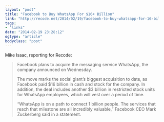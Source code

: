 ```yaml
---
layout: "post"
title: "Facebook to Buy WhatsApp For $16+ Billion"
link: "http://recode.net/2014/02/19/facebook-to-buy-whatsapp-for-16-billion/"
tags: 
- "links"
date: "2014-02-19 23:28:12"
ogtype: "article"
bodyclass: "post"
---
```


Mike Isaac, reporting for Recode:

> Facebook plans to acquire the messaging service WhatsApp, the company announced on Wednesday.
> 
> The move marks the social giant’s biggest acquisition to date, as Facebook paid $16 billion in cash and stock for the company. In addition, the deal includes another $3 billion in restricted stock units for WhatsApp employees, which will vest over a period of time.
> 
> “WhatsApp is on a path to connect 1 billion people. The services that reach that milestone are all incredibly valuable,” Facebook CEO Mark Zuckerberg said in a statement.